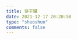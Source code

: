 ```yaml
---
title: 饼干罐
date: 2021-12-17 20:20:58
type: "shuoshuo" 
comments: false 
---
```


<!-- 引用 artitalk -->
<script type="text/javascript" src="https://unpkg.com/artitalk"></script>
<!-- 存放说说的容器 -->
<div id="artitalk_main"></div>
<script>
new Artitalk({
    appId: 'aViwg64I6gpUNpxYT3sNSGw4-MdYXbMMI', // Your LeanCloud appId
    appKey: 'ShtCJ3H7K9geukC0bdTtSmBD' // Your LeanCloud appKey
})
</script>